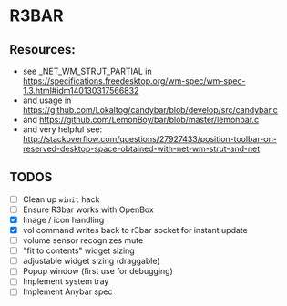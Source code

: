 # R3BAR
## Resources:
  - see _NET_WM_STRUT_PARTIAL in https://specifications.freedesktop.org/wm-spec/wm-spec-1.3.html#idm140130317566832
  - and usage in https://github.com/Lokaltog/candybar/blob/develop/src/candybar.c
  - and https://github.com/LemonBoy/bar/blob/master/lemonbar.c
  - and very helpful see: http://stackoverflow.com/questions/27927433/position-toolbar-on-reserved-desktop-space-obtained-with-net-wm-strut-and-net
## TODOS
- [ ] Clean up `winit` hack
- [ ] Ensure R3bar works with OpenBox
- [x] Image / icon handling
- [x] vol command writes back to r3bar socket for instant update
- [ ] volume sensor recognizes mute
- [ ] "fit to contents" widget sizing
- [ ] adjustable widget sizing (draggable)
- [ ] Popup window (first use for debugging)
- [ ] Implement system tray
- [ ] Implement Anybar spec
